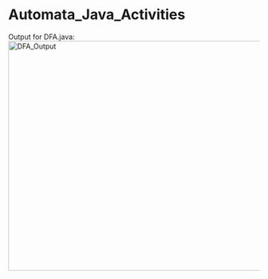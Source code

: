 # Automata_Java_Activities
Output for DFA.java:
<img width="1520" height="461" alt="DFA_Output" src="https://github.com/user-attachments/assets/3f038de2-3102-442d-8dcc-836391548ce6" />

